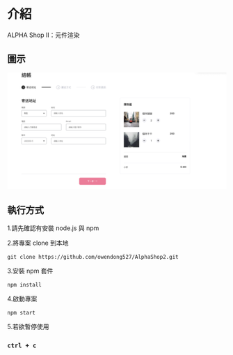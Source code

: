 # 介紹

ALPHA Shop II：元件渲染

## 圖示
![image](https://github.com/owendong527/AlphaShop2/blob/main/Snipaste_2023-10-15_01-01-48.png)

## 執行方式

1.請先確認有安裝 node.js 與 npm

2.將專案 clone 到本地

    git clone https://github.com/owendong527/AlphaShop2.git
    
3.安裝 npm 套件

    npm install

4.啟動專案

    npm start
    
5.若欲暫停使用

### `ctrl + c`
